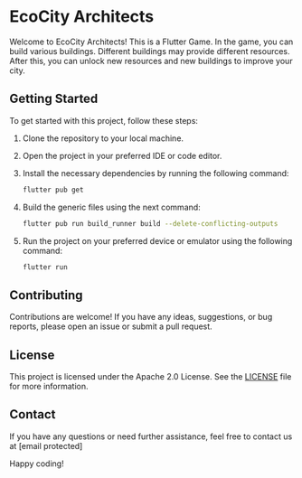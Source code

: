 # EcoCity Architects

Welcome to EcoCity Architects! This is a Flutter Game. In the game, you can build various buildings. Different buildings may provide different resources. After this, you can unlock new resources and new buildings to improve your city.

## Getting Started

To get started with this project, follow these steps:

1. Clone the repository to your local machine.
2. Open the project in your preferred IDE or code editor.
3. Install the necessary dependencies by running the following command:

    ```bash
    flutter pub get
    ```

4. Build the generic files using the next command:

    ```bash
    flutter pub run build_runner build --delete-conflicting-outputs
    ``` 

5. Run the project on your preferred device or emulator using the following command:

    ```bash
    flutter run
    ```

## Contributing

Contributions are welcome! If you have any ideas, suggestions, or bug reports, please open an issue or submit a pull request.

## License

This project is licensed under the Apache 2.0 License. See the [LICENSE](LICENSE) file for more information.

## Contact

If you have any questions or need further assistance, feel free to contact us at [email protected]

Happy coding!
